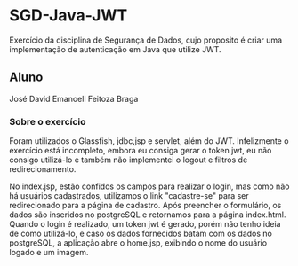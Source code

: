 # SGD-Java-JWT
Exercício da disciplina de Segurança de Dados, cujo proposito é criar uma implementação de autenticação em Java que utilize JWT.

## Aluno
José David Emanoell Feitoza Braga

### Sobre o exercício
Foram utilizados o Glassfish, jdbc,jsp e servlet, além do JWT. Infelizmente o exercício está incompleto, embora eu consiga gerar o token jwt, eu não consigo utilizá-lo e também não implementei o logout e filtros de redirecionamento.

No index.jsp, estão confidos os campos para realizar o login, mas como não há usuários cadastrados, utilizamos o link "cadastre-se" para ser redirecionado para a página de cadastro. Após preencher o formulário, os dados são inseridos no postgreSQL e retornamos para a página index.html. Quando o login é realizado, um token jwt é gerado, porém não tenho ideia de como utilizá-lo, e caso os dados fornecidos batam com os dados no postgreSQL, a aplicação abre o home.jsp, exibindo o nome do usuário logado e um imagem.
